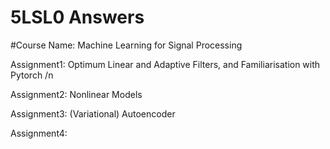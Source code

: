 # 5LSL0 Answers

#Course Name: Machine Learning for Signal Processing

Assignment1: Optimum Linear and Adaptive Filters, and Familiarisation with Pytorch /n

Assignment2: Nonlinear Models 

Assignment3: (Variational) Autoencoder

Assignment4:
